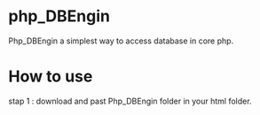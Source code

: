 # php_DBEngin
Php_DBEngin a simplest way to access database in core php.

# How to use
stap 1 : download and past Php_DBEngin folder in your html folder.
